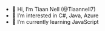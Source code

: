 - 👋 Hi, I’m Tiaan Nell (@Tiaannell7)
- 👀 I’m interested in C#, Java, Azure 
- 🌱 I’m currently learning JavaScript

<!---
Tiaannell7/Tiaannell7 is a ✨ special ✨ repository because its `README.md` (this file) appears on your GitHub profile.
You can click the Preview link to take a look at your changes.
--->
